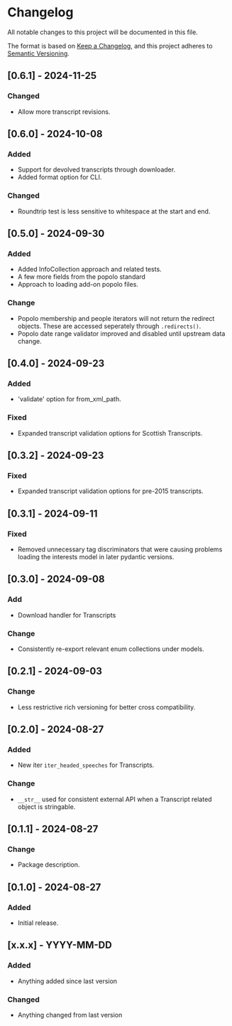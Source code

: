 # Changelog

All notable changes to this project will be documented in this file.

The format is based on [Keep a Changelog](https://keepachangelog.com/en/1.0.0/),
and this project adheres to [Semantic Versioning](https://semver.org/spec/v2.0.0.html).

[comment]: # (Template for updates)

## [0.6.1] - 2024-11-25

### Changed
- Allow more transcript revisions.


## [0.6.0] - 2024-10-08

### Added
- Support for devolved transcripts through downloader.
- Added format option for CLI.

### Changed
- Roundtrip test is less sensitive to whitespace at the start and end.

## [0.5.0] - 2024-09-30

### Added
- Added InfoCollection approach and related tests.
- A few more fields from the popolo standard  
- Approach to loading add-on popolo files. 

### Change
- Popolo membership and people iterators will not return the redirect objects. These are accessed seperately through `.redirects()`.
- Popolo date range validator improved and disabled until upstream data change. 


## [0.4.0] - 2024-09-23

### Added
- 'validate' option for from_xml_path. 

### Fixed 
- Expanded transcript validation options for Scottish Transcripts.


## [0.3.2] - 2024-09-23

### Fixed 
- Expanded transcript validation options for pre-2015 transcripts.

## [0.3.1] - 2024-09-11

### Fixed 
- Removed unnecessary tag discriminators that were causing problems loading the interests model in later pydantic versions.

## [0.3.0] - 2024-09-08

### Add
- Download handler for Transcripts

### Change
- Consistently re-export relevant enum collections under models.

## [0.2.1] - 2024-09-03

### Change
- Less restrictive rich versioning for better cross compatibility.

## [0.2.0] - 2024-08-27
### Added
- New iter `iter_headed_speeches` for Transcripts.
### Change
- `__str__` used for consistent external API when a Transcript related object is stringable.


## [0.1.1] - 2024-08-27
### Change
- Package description.

## [0.1.0] - 2024-08-27
### Added
- Initial release.

## [x.x.x] - YYYY-MM-DD
### Added
- Anything added since last version
### Changed
- Anything changed from last version